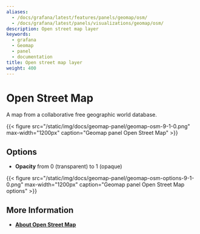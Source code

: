 ```yaml
---
aliases:
  - /docs/grafana/latest/features/panels/geomap/osm/
  - /docs/grafana/latest/panels/visualizations/geomap/osm/
description: Open street map layer
keywords:
  - grafana
  - Geomap
  - panel
  - documentation
title: Open street map layer
weight: 400
---
```


# Open Street Map

A map from a collaborative free geographic world database.

{{< figure src="/static/img/docs/geomap-panel/geomap-osm-9-1-0.png" max-width="1200px" caption="Geomap panel Open Street Map" >}}

## Options

- **Opacity** from 0 (transparent) to 1 (opaque)

{{< figure src="/static/img/docs/geomap-panel/geomap-osm-options-9-1-0.png" max-width="1200px" caption="Geomap panel Open Street Map options" >}}

## More Information

- [**About Open Street Map**](https://www.openstreetmap.org/about)
